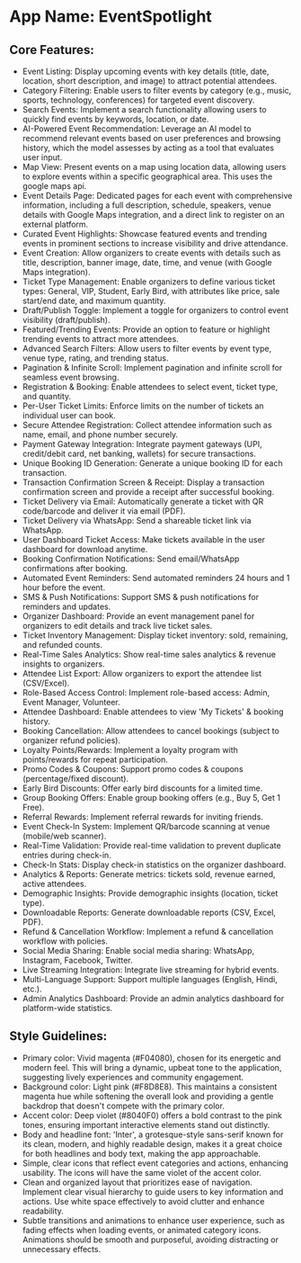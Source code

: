 # **App Name**: EventSpotlight

## Core Features:

- Event Listing: Display upcoming events with key details (title, date, location, short description, and image) to attract potential attendees.
- Category Filtering: Enable users to filter events by category (e.g., music, sports, technology, conferences) for targeted event discovery.
- Search Events: Implement a search functionality allowing users to quickly find events by keywords, location, or date.
- AI-Powered Event Recommendation: Leverage an AI model to recommend relevant events based on user preferences and browsing history, which the model assesses by acting as a tool that evaluates user input.
- Map View: Present events on a map using location data, allowing users to explore events within a specific geographical area. This uses the google maps api.
- Event Details Page: Dedicated pages for each event with comprehensive information, including a full description, schedule, speakers, venue details with Google Maps integration, and a direct link to register on an external platform.
- Curated Event Highlights: Showcase featured events and trending events in prominent sections to increase visibility and drive attendance.
- Event Creation: Allow organizers to create events with details such as title, description, banner image, date, time, and venue (with Google Maps integration).
- Ticket Type Management: Enable organizers to define various ticket types: General, VIP, Student, Early Bird, with attributes like price, sale start/end date, and maximum quantity.
- Draft/Publish Toggle: Implement a toggle for organizers to control event visibility (draft/publish).
- Featured/Trending Events: Provide an option to feature or highlight trending events to attract more attendees.
- Advanced Search Filters: Allow users to filter events by event type, venue type, rating, and trending status.
- Pagination & Infinite Scroll: Implement pagination and infinite scroll for seamless event browsing.
- Registration & Booking: Enable attendees to select event, ticket type, and quantity.
- Per-User Ticket Limits: Enforce limits on the number of tickets an individual user can book.
- Secure Attendee Registration: Collect attendee information such as name, email, and phone number securely.
- Payment Gateway Integration: Integrate payment gateways (UPI, credit/debit card, net banking, wallets) for secure transactions.
- Unique Booking ID Generation: Generate a unique booking ID for each transaction.
- Transaction Confirmation Screen & Receipt: Display a transaction confirmation screen and provide a receipt after successful booking.
- Ticket Delivery via Email: Automatically generate a ticket with QR code/barcode and deliver it via email (PDF).
- Ticket Delivery via WhatsApp: Send a shareable ticket link via WhatsApp.
- User Dashboard Ticket Access: Make tickets available in the user dashboard for download anytime.
- Booking Confirmation Notifications: Send email/WhatsApp confirmations after booking.
- Automated Event Reminders: Send automated reminders 24 hours and 1 hour before the event.
- SMS & Push Notifications: Support SMS & push notifications for reminders and updates.
- Organizer Dashboard: Provide an event management panel for organizers to edit details and track live ticket sales.
- Ticket Inventory Management: Display ticket inventory: sold, remaining, and refunded counts.
- Real-Time Sales Analytics: Show real-time sales analytics & revenue insights to organizers.
- Attendee List Export: Allow organizers to export the attendee list (CSV/Excel).
- Role-Based Access Control: Implement role-based access: Admin, Event Manager, Volunteer.
- Attendee Dashboard: Enable attendees to view 'My Tickets' & booking history.
- Booking Cancellation: Allow attendees to cancel bookings (subject to organizer refund policies).
- Loyalty Points/Rewards: Implement a loyalty program with points/rewards for repeat participation.
- Promo Codes & Coupons: Support promo codes & coupons (percentage/fixed discount).
- Early Bird Discounts: Offer early bird discounts for a limited time.
- Group Booking Offers: Enable group booking offers (e.g., Buy 5, Get 1 Free).
- Referral Rewards: Implement referral rewards for inviting friends.
- Event Check-In System: Implement QR/barcode scanning at venue (mobile/web scanner).
- Real-Time Validation: Provide real-time validation to prevent duplicate entries during check-in.
- Check-In Stats: Display check-in statistics on the organizer dashboard.
- Analytics & Reports: Generate metrics: tickets sold, revenue earned, active attendees.
- Demographic Insights: Provide demographic insights (location, ticket type).
- Downloadable Reports: Generate downloadable reports (CSV, Excel, PDF).
- Refund & Cancellation Workflow: Implement a refund & cancellation workflow with policies.
- Social Media Sharing: Enable social media sharing: WhatsApp, Instagram, Facebook, Twitter.
- Live Streaming Integration: Integrate live streaming for hybrid events.
- Multi-Language Support: Support multiple languages (English, Hindi, etc.).
- Admin Analytics Dashboard: Provide an admin analytics dashboard for platform-wide statistics.

## Style Guidelines:

- Primary color: Vivid magenta (#F04080), chosen for its energetic and modern feel. This will bring a dynamic, upbeat tone to the application, suggesting lively experiences and community engagement.
- Background color: Light pink (#F8D8E8). This maintains a consistent magenta hue while softening the overall look and providing a gentle backdrop that doesn't compete with the primary color.
- Accent color: Deep violet (#8040F0) offers a bold contrast to the pink tones, ensuring important interactive elements stand out distinctly.
- Body and headline font: 'Inter', a grotesque-style sans-serif known for its clean, modern, and highly readable design, makes it a great choice for both headlines and body text, making the app approachable.
- Simple, clear icons that reflect event categories and actions, enhancing usability. The icons will have the same violet of the accent color.
- Clean and organized layout that prioritizes ease of navigation. Implement clear visual hierarchy to guide users to key information and actions. Use white space effectively to avoid clutter and enhance readability.
- Subtle transitions and animations to enhance user experience, such as fading effects when loading events, or animated category icons. Animations should be smooth and purposeful, avoiding distracting or unnecessary effects.